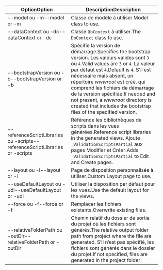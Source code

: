 <!-- Options common to Razor Pages and Controller -->
| <span data-ttu-id="c288b-101">Option</span><span class="sxs-lookup"><span data-stu-id="c288b-101">Option</span></span>               | <span data-ttu-id="c288b-102">Description</span><span class="sxs-lookup"><span data-stu-id="c288b-102">Description</span></span>|
| ----------------- | ------------ |
| <span data-ttu-id="c288b-103">--model ou -m</span><span class="sxs-lookup"><span data-stu-id="c288b-103">--model or -m</span></span>  | <span data-ttu-id="c288b-104">Classe de modèle à utiliser.</span><span class="sxs-lookup"><span data-stu-id="c288b-104">Model class to use.</span></span> |
| <span data-ttu-id="c288b-105">--dataContext ou -dc</span><span class="sxs-lookup"><span data-stu-id="c288b-105">--dataContext or -dc</span></span>  | <span data-ttu-id="c288b-106">Classe `DbContext` à utiliser.</span><span class="sxs-lookup"><span data-stu-id="c288b-106">The `DbContext` class to use.</span></span> |
| <span data-ttu-id="c288b-107">--bootstrapVersion ou -b</span><span class="sxs-lookup"><span data-stu-id="c288b-107">--bootstrapVersion or -b</span></span>  | <span data-ttu-id="c288b-108">Spécifie la version de démarrage.</span><span class="sxs-lookup"><span data-stu-id="c288b-108">Specifies the bootstrap version.</span></span> <span data-ttu-id="c288b-109">Les valeurs valides sont `3` ou `4`.</span><span class="sxs-lookup"><span data-stu-id="c288b-109">Valid values are `3` or `4`.</span></span> <span data-ttu-id="c288b-110">La valeur par défaut est `4`.</span><span class="sxs-lookup"><span data-stu-id="c288b-110">Default is `4`.</span></span> <span data-ttu-id="c288b-111">S’il est nécessaire mais absent, un répertoire *wwwroot* est créé, qui comprend les fichiers de démarrage de la version spécifiée.</span><span class="sxs-lookup"><span data-stu-id="c288b-111">If needed and not present, a *wwwroot* directory is created that includes the bootstrap files of the specified version.</span></span> |
| <span data-ttu-id="c288b-112">--referenceScriptLibraries ou -scripts</span><span class="sxs-lookup"><span data-stu-id="c288b-112">--referenceScriptLibraries or -scripts</span></span> |  <span data-ttu-id="c288b-113">Référence les bibliothèques de scripts dans les vues générées.</span><span class="sxs-lookup"><span data-stu-id="c288b-113">Reference script libraries in the generated views.</span></span> <span data-ttu-id="c288b-114">Ajoute `_ValidationScriptsPartial` aux pages Modifier et Créer.</span><span class="sxs-lookup"><span data-stu-id="c288b-114">Adds `_ValidationScriptsPartial` to Edit and Create pages.</span></span> |
| <span data-ttu-id="c288b-115">--layout ou -l</span><span class="sxs-lookup"><span data-stu-id="c288b-115">--layout or -l</span></span> | <span data-ttu-id="c288b-116">Page de disposition personnalisée à utiliser.</span><span class="sxs-lookup"><span data-stu-id="c288b-116">Custom Layout page to use.</span></span> |
| <span data-ttu-id="c288b-117">--useDefaultLayout ou -udl</span><span class="sxs-lookup"><span data-stu-id="c288b-117">--useDefaultLayout or -udl</span></span> | <span data-ttu-id="c288b-118">Utiliser la disposition par défaut pour les vues.</span><span class="sxs-lookup"><span data-stu-id="c288b-118">Use the default layout for the views.</span></span> |
| <span data-ttu-id="c288b-119">--force ou -f</span><span class="sxs-lookup"><span data-stu-id="c288b-119">--force or -f</span></span> | <span data-ttu-id="c288b-120">Remplacer les fichiers existants.</span><span class="sxs-lookup"><span data-stu-id="c288b-120">Overwrite existing files.</span></span> |
| <span data-ttu-id="c288b-121">--relativeFolderPath ou -outDir</span><span class="sxs-lookup"><span data-stu-id="c288b-121">--relativeFolderPath or -outDir</span></span> | <span data-ttu-id="c288b-122">Chemin relatif du dossier de sortie du projet où les fichiers sont générés.</span><span class="sxs-lookup"><span data-stu-id="c288b-122">The relative output folder path from project where the file are generated.</span></span> <span data-ttu-id="c288b-123">S’il n’est pas spécifié, les fichiers sont générés dans le dossier du projet.</span><span class="sxs-lookup"><span data-stu-id="c288b-123">If not specified, files are generated in the project folder.</span></span> |